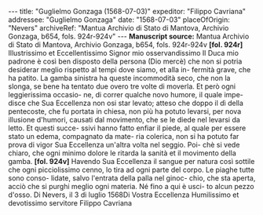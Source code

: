 --- title: "Guglielmo Gonzaga (1568-07-03)" expeditor: "Filippo Cavriana" addressee: "Guglielmo Gonzaga" date: "1568-07-03" placeOfOrigin: "Nevers" archiveRef: "Mantua Archivio di Stato di Mantova, Archivio Gonzaga, b654, fols. 924r-924v" --- **Manuscript source:** Mantua Archivio di Stato di Mantova, Archivio Gonzaga, b654, fols. 924r-924v **[fol. 924r]** Illustrissimo et Eccellentissimo Signor mio osservandissimo Il Duca mio padrone è così ben disposto della persona (Dio mercè) che non si potria desiderar meglio rispetto al tempi dove siamo, et alla in- fermità grave, che ha patito. La gamba sinistra ha queste incommodità seco, che non la slonga, se bene ha tentato due overo tre volte di moverla. Et però ogni leggierissima occasio- ne, di correr qualche novo humore, il quale impe- disce che Sua Eccellenza non osi star levato; atteso che doppo il dì della pentecoste, che fu portata in chiesa, non più ha potuto levarsi, per nova illusione d'humori, causati dal movimento, che se le diede nel levarsi da letto. Et questi succe- ssivi hanno fatto enfiar il piede, al quale per essere stato un edema, compagnato da mate- ria colerica, non si ha potuto far prova di vigor Sua Eccellenza un'altra volta nel seggio. Poi- chè si vede chiaro, che ogni minimo dolore le ritarda la sanità et il movimento della gamba. **[fol. 924v]** Havendo Sua Eccellenza il sangue per natura così sottile che ogni picciolissimo cenno, lo tira ad ogni parte del corpo. Le piaghe tutte sono conso- lidate, salvo l'entrata della palla nel ginoc- chio, che sta aperta, acciò che si purghi meglio ogni materia. Né fino a qui è usci- to alcun pezzo d'osso. Di Nevers, il 3 di luglio 1568Di Vostra Eccellenza Humilissimo et devotissimo servitore Filippo Cavriana